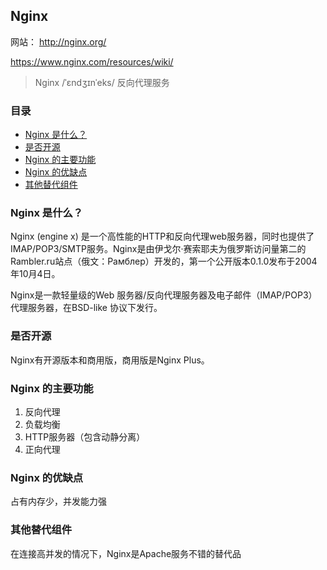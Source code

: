 ## Nginx

网站： http://nginx.org/

https://www.nginx.com/resources/wiki/

> Nginx /ˈɛndʒɪnˈeks/ 反向代理服务

### 目录
* [Nginx 是什么？](#Nginx-是什么？)
* [是否开源](#是否开源)
* [Nginx 的主要功能](#Nginx-的主要功能)
* [Nginx 的优缺点](#Nginx-的优缺点)
* [其他替代组件](#其他替代组件)

### Nginx 是什么？
Nginx (engine x) 是一个高性能的HTTP和反向代理web服务器，同时也提供了IMAP/POP3/SMTP服务。Nginx是由伊戈尔·赛索耶夫为俄罗斯访问量第二的Rambler.ru站点（俄文：Рамблер）开发的，第一个公开版本0.1.0发布于2004年10月4日。

Nginx是一款轻量级的Web 服务器/反向代理服务器及电子邮件（IMAP/POP3）代理服务器，在BSD-like 协议下发行。

### 是否开源
Nginx有开源版本和商用版，商用版是Nginx Plus。

### Nginx 的主要功能
1. 反向代理
2. 负载均衡
3. HTTP服务器（包含动静分离）
4. 正向代理

### Nginx 的优缺点
占有内存少，并发能力强

### 其他替代组件
在连接高并发的情况下，Nginx是Apache服务不错的替代品
